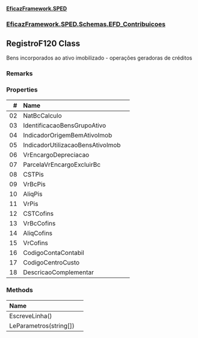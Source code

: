 #### [EficazFramework.SPED](EficazFrameworkSPED.md 'EficazFramework SPED')
### [EficazFramework.SPED.Schemas.EFD_Contribuicoes](EficazFramework.SPED.Schemas.EFD_Contribuicoes.md 'EficazFramework.SPED.Schemas.EFD_Contribuicoes')

## RegistroF120 Class

Bens incorporados ao ativo imobilizado - operações geradoras de créditos

### Remarks
### Properties

| # | Name | |
| ---: | :--- | :--- |
| 02 | NatBcCalculo |  |
| 03 | IdentificacaoBensGrupoAtivo |  |
| 04 | IndicadorOrigemBemAtivoImob |  |
| 05 | IndicadorUtilizacaoBensAtivoImob |  |
| 06 | VrEncargoDepreciacao |  |
| 07 | ParcelaVrEncargoExcluirBc |  |
| 08 | CSTPis |  |
| 09 | VrBcPis |  |
| 10 | AliqPis |  |
| 11 | VrPis |  |
| 12 | CSTCofins |  |
| 13 | VrBcCofins |  |
| 14 | AliqCofins |  |
| 15 | VrCofins |  |
| 16 | CodigoContaContabil |  |
| 17 | CodigoCentroCusto |  |
| 18 | DescricaoComplementar |  |
### Methods

| Name | |
| :--- | :--- |
| EscreveLinha() |  |
| LeParametros(string[]) |  |
